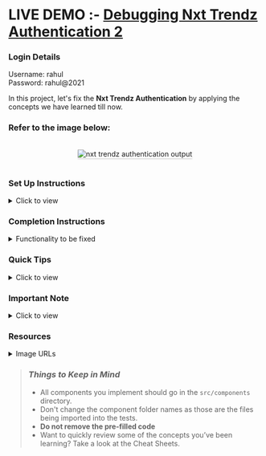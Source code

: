 # LIVE DEMO :-  <a href="https://debugathuenti.ccbp.tech">Debugging Nxt Trendz Authentication 2</a>
### Login Details
Username: rahul </br>
Password: rahul@2021

In this project, let's fix the **Nxt Trendz Authentication** by applying the concepts we have learned till now.

### Refer to the image below:

<br/>
<div style="text-align: center;">
    <img src="https://assets.ccbp.in/frontend/content/react-js/nxt-trendz-authorisation-output-v2.gif" alt="nxt trendz authentication output" style="max-width:70%;box-shadow:0 2.8px 2.2px rgba(0, 0, 0, 0.12)">
</div>
<br/>

### Set Up Instructions

<details>
<summary>Click to view</summary>

- Download dependencies by running `npm install`
- Start up the app using `npm start`
</details>

### Completion Instructions

<details>
<summary>Functionality to be fixed</summary>
<br/>

Fix the given code to have the following functionality

- When an unauthenticated user tries to access the Home Route, Products Route or Cart Route, then the page should be navigated to the Login Route
- When an authenticated user tries to access the Home Route, Products Route or Cart Route, then the page should be navigated to the respective route
- When an authenticated user tries to access the Login Route, then the page should be navigated to the Home Route
- When the **Logout** button is clicked, then the page should be navigated to the Login Route
- When a random path is provided in the URL, then the page should be navigated to the Not Found Route

</details>

### Quick Tips

<details>
<summary>Click to view</summary>
<br>

- There are `8` bugs to be fixed to achieve the functionality and the UI that is expected

</details>

### Important Note

<details>
<summary>Click to view</summary>

<br/>

**The following instructions are required for the tests to pass**

- User credentials

  ```text
   username: rahul
   password: rahul@2021
  ```

</details>

### Resources

<details>
<summary>Image URLs</summary>

- [https://assets.ccbp.in/frontend/react-js/nxt-trendz-home-img.png](https://assets.ccbp.in/frontend/react-js/nxt-trendz-home-img.png) alt should be **clothes that get you noticed**

</details>

> ### _Things to Keep in Mind_
>
> - All components you implement should go in the `src/components` directory.
> - Don't change the component folder names as those are the files being imported into the tests.
> - **Do not remove the pre-filled code**
> - Want to quickly review some of the concepts you’ve been learning? Take a look at the Cheat Sheets.
